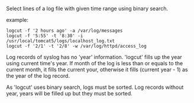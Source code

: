 
Select lines of a log file with given time range using binary search.

example:

    logcut -f '2 hours ago' -a /var/log/messages
    logcut -f '5:55' -t '8:30' -i /usr/local/tomcat5/logs/localhost_log.txt
    logcut -f '2/1' -t '2/8' -w /var/log/httpd/access_log

Log records of syslog has no 'year' information.  'logcut' fills up the
year using current time's year.  If month of the log is less than or
equals to the current month, it fills the current your, otherwise it fills
(current year - 1) as the year of the log record.
 
As 'logcut' uses binary search, logs must be sorted.  Log records without
year, years will be filled up but they must be sorted.
